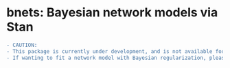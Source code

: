 # bnets: Bayesian network models via Stan
```diff
- CAUTION: 
- This package is currently under development, and is not available for use. 
- If wanting to fit a network model with Bayesian regularization, please feel free to contact me at drwwilliams@ucdavis.edu and I will provide the necessary code directly to you. 

